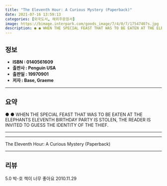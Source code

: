 ```yaml
---
title: "The Eleventh Hour: A Curious Mystery (Paperback)"
date: 2021-07-16 13:59:13
categories: [외국도서, 해외주문원서]
image: https://bimage.interpark.com/goods_image/7/4/0/7/17547407s.jpg
description: ● ● WHEN THE SPECIAL FEAST THAT WAS TO BE EATEN AT THE ELEPHANTS ELEVENTH BIRTHDAY PARTY IS STOLEN, THE READER IS INVITED TO GUESS THE IDENTITY OF THE THIEF.
---
```


## **정보**

- **ISBN : 0140561609**
- **출판사 : Penguin USA**
- **출판일 : 19970901**
- **저자 : Base, Graeme**

------



## **요약**

●  ●  WHEN THE SPECIAL FEAST THAT WAS TO BE EATEN AT THE ELEPHANTS ELEVENTH BIRTHDAY PARTY IS STOLEN, THE READER IS INVITED TO GUESS THE IDENTITY OF THE THIEF.

------



------


The Eleventh Hour: A Curious Mystery (Paperback) 

------


## **리뷰** 

5.0 박-호 책이 너무 좋아요 2010.11.29 <br/>